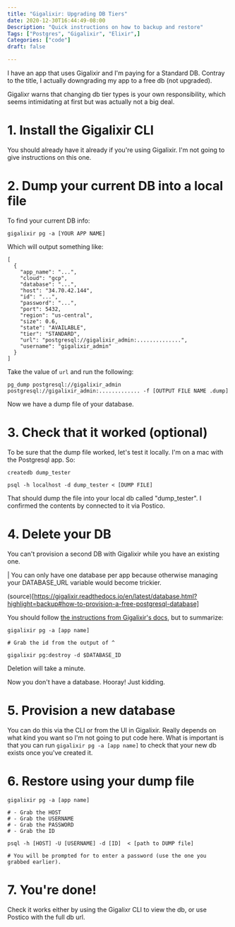 ```yaml
---
title: "Gigalixir: Upgrading DB Tiers"
date: 2020-12-30T16:44:49-08:00
Description: "Quick instructions on how to backup and restore"
Tags: ["Postgres", "Gigalixir", "Elixir",]
Categories: ["code"]
draft: false

---
```


I have an app that uses Gigalixir and I'm paying for a Standard DB. Contray to the title, I actually downgrading my app to a free db (not upgraded).

Gigalixr warns that changing db tier types is your own responsibility, which seems intimidating at first but was actually not a big deal.

# 1. Install the Gigalixir CLI

You should already have it already if you're using Gigalixir. I'm not going to give instructions on this one.

# 2. Dump your current DB into a local file

To find your current DB info:

```
gigalixir pg -a [YOUR APP NAME]
```

Which will output something like:

```
[
  {
    "app_name": "...",
    "cloud": "gcp",
    "database": "...",
    "host": "34.70.42.144",
    "id": "...",
    "password": "...",
    "port": 5432,
    "region": "us-central",
    "size": 0.6,
    "state": "AVAILABLE",
    "tier": "STANDARD",
    "url": "postgresql://gigalixir_admin:..............",
    "username": "gigalixir_admin"
  }
]
```

Take the value of `url` and run the following:

```
pg_dump postgresql://gigalixir_admin postgresql://gigalixir_admin:............. -f [OUTPUT FILE NAME .dump]
```

Now we have a dump file of your database.

# 3. Check that it worked (optional)

To be sure that the dump file worked, let's test it locally. I'm on a mac with the Postgresql app. So:

```
createdb dump_tester

psql -h localhost -d dump_tester < [DUMP FILE]
```

That should dump the file into your local db called "dump_tester". I confirmed the contents by connected to it via Postico.

# 4. Delete your DB

You can't provision a second DB with Gigalixir while you have an existing one.

| You can only have one database per app because otherwise managing your DATABASE_URL variable would become trickier.

(source)[https://gigalixir.readthedocs.io/en/latest/database.html?highlight=backup#how-to-provision-a-free-postgresql-database]

You should follow [the instructions from Gigalixir's docs](https://gigalixir.readthedocs.io/en/latest/database.html?highlight=backup#how-to-delete-a-database), but to summarize:

```
gigalixir pg -a [app name]

# Grab the id from the output of ^

gigalixir pg:destroy -d $DATABASE_ID
```

Deletion will take a minute.

Now you don't have a database. Hooray! Just kidding.

# 5. Provision a new database

You can do this via the CLI or from the UI in Gigalixir. Really depends on what kind you want so I'm not going to put code here. What is important is that you can run `gigalixir pg -a [app name]` to check that your new db exists once you've created it.

# 6. Restore using your dump file

```
gigalixir pg -a [app name]

# - Grab the HOST
# - Grab the USERNAME
# - Grab the PASSWORD
# - Grab the ID

psql -h [HOST] -U [USERNAME] -d [ID]  < [path to DUMP file]

# You will be prompted for to enter a password (use the one you grabbed earlier).
```

# 7. You're done!

Check it works either by using the Gigalixr CLI to view the db, or use Postico with the full db url.



